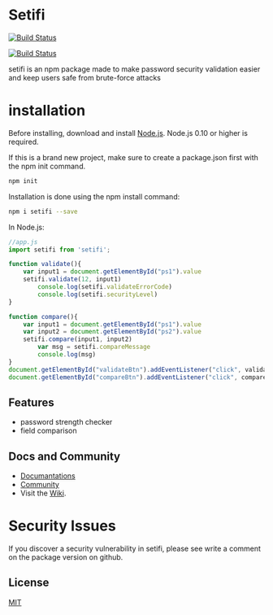 # Setifi

[![Build Status](https://setifijs.netlify.app/resources/brand.png)](https://setifijs.netlify.app/src/)

[![Build Status](https://camo.githubusercontent.com/ae5c26794bd2361513919f6e0c2bf368b5ac0ca1af9b2614d02358ccfa6f0e55/68747470733a2f2f696d672e736869656c64732e696f2f6e706d2f762f657870726573732e737667)](https://www.npmjs.com/package/setifi)

setifi is an npm package made to make password security validation easier and keep users safe from brute-force attacks

# installation

Before installing, download and install [Node.js](https://nodejs.org/). Node.js 0.10 or higher is required.

If this is a brand new project, make sure to create a package.json first with the npm init command.
```bash
npm init
```

Installation is done using the npm install command:

```bash
npm i setifi --save
```

In Node.js:

```js
//app.js
import setifi from 'setifi';

function validate(){
    var input1 = document.getElementById("ps1").value
    setifi.validate(12, input1)
        console.log(setifi.validateErrorCode)
        console.log(setifi.securityLevel)
}

function compare(){
    var input1 = document.getElementById("ps1").value
    var input2 = document.getElementById("ps2").value
    setifi.compare(input1, input2)
        var msg = setifi.compareMessage
        console.log(msg)
}
document.getElementById("validateBtn").addEventListener("click", validate);
document.getElementById("compareBtn").addEventListener("click", compare);
```

## Features

* password strength checker
* field comparison

## Docs and Community
* [Documantations](https://setifyjs.web.app/docs)
* [Community](https://setifyjs.web.app/community)
* Visit the [Wiki](https://github.com/pascall-de-creator/setifi/wiki).

# Security Issues
If you discover a security vulnerability in setifi, please see write a comment on the package version on github.

## License
[MIT](https://choosealicense.com/licenses/mit/)
